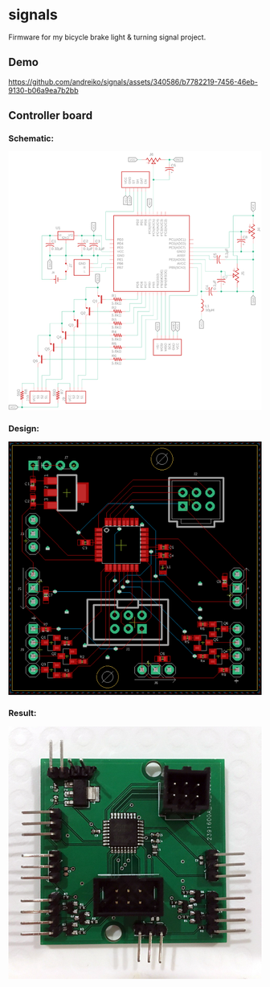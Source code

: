 # signals

Firmware for my bicycle brake light & turning signal project.

## Demo

https://github.com/andreiko/signals/assets/340586/b7782219-7456-46eb-9130-b06a9ea7b2bb

## Controller board

### Schematic:
![Controller schema](controller-schema.png)

### Design:
![Controller board design](controller-board.png)

### Result:
![Controller board result](controller-result.jpg)
